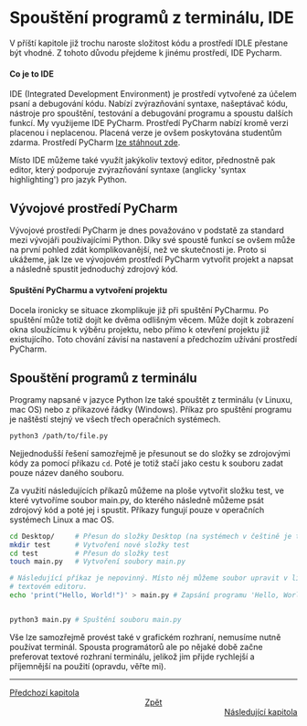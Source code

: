 # Spouštění programů z terminálu, IDE

V příští kapitole již trochu naroste složitost kódu a prostředí IDLE přestane
být vhodné. Z tohoto důvodu přejdeme k jinému prostředí, IDE Pycharm.

#### Co je to IDE

IDE (Integrated Development Environment) je prostředí vytvořené za účelem psaní
a debugování kódu. Nabízí zvýrazňování syntaxe, našeptávač kódu, nástroje pro
spouštění, testování a debugování programu a spoustu dalších funkcí. My
využijeme IDE PyCharm. Prostředí PyCharm nabízí kromě verzi placenou i
neplacenou. Placená verze je ovšem poskytována studentům zdarma. Prostředí
PyCharm [lze stáhnout zde](https://www.jetbrains.com/pycharm/download/).


Místo IDE můžeme také využít jakýkoliv textový editor, přednostně pak editor,
který podporuje zvýrazňování syntaxe (anglicky 'syntax highlighting') pro jazyk
Python.

## Vývojové prostředí PyCharm

Vývojové prostředí PyCharm je dnes považováno v podstatě za standard mezi
vývojáři používajícími Python. Díky své spoustě funkcí se ovšem může na první
pohled zdát komplikovanější, než ve skutečnosti je. Proto si ukážeme, jak lze
ve vývojovém prostředí PyCharm vytvořit projekt a napsat a následně spustit
jednoduchý zdrojový kód.

#### Spuštění PyCharmu a vytvoření projektu

Docela ironicky se situace zkomplikuje již při spuštění PyCharmu. Po spuštění
může totiž dojít ke dvěma odlišným věcem. Může dojít k zobrazení okna sloužícímu
k výběru projektu, nebo přímo k otevření projektu již existujícího. Toto chování
závisí na nastavení a předchozím užívání prostředí PyCharm.

## Spouštění programů z terminálu

Programy napsané v jazyce Python lze také spouštět z terminálu (v Linuxu,
mac OS) nebo z příkazové řádky (Windows). Příkaz pro spuštění programu je
naštěstí stejný ve všech třech operačních systémech.

```Bash
python3 /path/to/file.py
```

Nejjednodušší řešení samozřejmě je přesunout se do složky se zdrojovými kódy
za pomocí příkazu `cd`. Poté je totiž stačí jako cestu k souboru zadat pouze
název daného souboru.

Za využití následujících příkazů můžeme na ploše vytvořit složku test,
ve které vytvoříme soubor main.py, do kterého následně můžeme psát zdrojový
kód a poté jej i spustit. Příkazy fungují pouze v operačních systémech Linux
a mac OS.

```Bash
cd Desktop/     # Přesun do složky Desktop (na systémech v češtině je třeba napsat 'Plocha' místo 'Desktop')
mkdir test      # Vytvoření nové složky test
cd test         # Přesun do složky test
touch main.py   # Vytvoření soubory main.py

# Následující příkaz je nepovinný. Místo něj můžeme soubor upravit v libovolném
# textovém editoru.
echo 'print("Hello, World!")' > main.py # Zapsání programu 'Hello, World!' do souboru


python3 main.py # Spuštění souboru main.py
```

Vše lze samozřejmě provést také v grafickém rozhraní, nemusíme nutně používat
terminál. Spousta programátorů ale po nějaké době začne preferovat textové
rozhraní terminálu, jelikož jim přijde rychlejší a příjemnější na použití
(opravdu, věřte mi).

---

<div style="text-align: left"  > <a href="collections.md">Předchozí kapitola  </a> </div>
<div style="text-align: center"> <a href="../README.md">Zpět                  </a> </div>
<div style="text-align: right" > <a href="constructs.md">Následující kapitola </a> </div>
